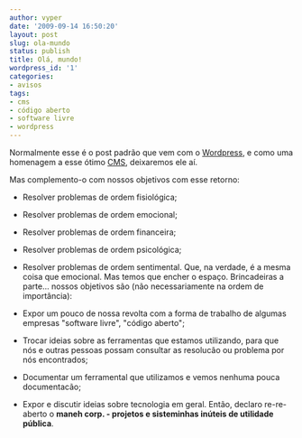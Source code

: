 ```yaml
---
author: vyper
date: '2009-09-14 16:50:20'
layout: post
slug: ola-mundo
status: publish
title: Olá, mundo!
wordpress_id: '1'
categories:
- avisos
tags:
- cms
- código aberto
- software livre
- wordpress
---
```


Normalmente esse é o post padrão que vem com o
[Wordpress](http://www.wordpress.org), e como uma homenagem a esse ótimo
[CMS](http://pt.wikipedia.org/wiki/Sistema_de_gerenciamento_de_conte%C3%BAdo),
deixaremos ele aí.

Mas complemento-o com nossos objetivos com esse retorno:

  * Resolver problemas de ordem fisiológica;
  * Resolver problemas de ordem emocional;
  * Resolver problemas de ordem financeira;
  * Resolver problemas de ordem psicológica;
  * Resolver problemas de ordem sentimental. Que, na verdade, é a mesma coisa que emocional. Mas temos que encher o espaço.
Brincadeiras a parte... nossos objetivos são (não necessariamente na ordem de
importância):

  * Expor um pouco de nossa revolta com a forma de trabalho de algumas empresas "software livre", "código aberto";
  * Trocar ideias sobre as ferramentas que estamos utilizando, para que nós e outras pessoas possam consultar as resolucão ou problema por nós encontrados;
  * Documentar um ferramental que utilizamos e vemos nenhuma pouca documentacão;
  * Expor e discutir ideias sobre tecnologia em geral.
Então, declaro re-re-aberto o **maneh corp. - projetos e sisteminhas inúteis
de utilidade pública**.

